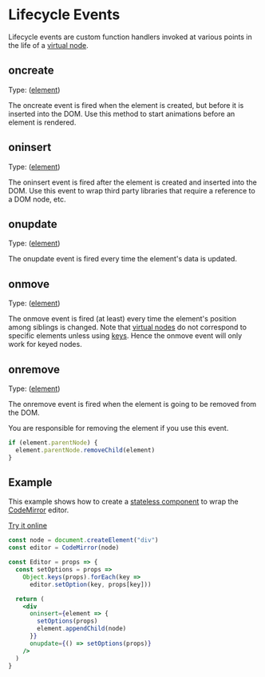 # Lifecycle Events

Lifecycle events are custom function handlers invoked at various points in the life of a [virtual node](/docs/virtual-nodes.md).

## oncreate

Type: ([element](https://developer.mozilla.org/en-US/docs/Web/API/Element))

The oncreate event is fired when the element is created, but before it is inserted into the DOM. Use this method to start animations before an element is rendered.

## oninsert

Type: ([element](https://developer.mozilla.org/en-US/docs/Web/API/Element))

The oninsert event is fired after the element is created and inserted into the DOM. Use this event to wrap third party libraries that require a reference to a DOM node, etc.

## onupdate

Type: ([element](https://developer.mozilla.org/en-US/docs/Web/API/Element))

The onupdate event is fired every time the element's data is updated.

## onmove

Type: ([element](https://developer.mozilla.org/en-US/docs/Web/API/Element))

The onmove event is fired (at least) every time the element's position among siblings is changed. Note that [virtual nodes](/docs/virtual-nodes.md) do not correspond to specific elements unless using [keys](/docs/keys.md). Hence the onmove event will only work for keyed nodes.

## onremove

Type: ([element](https://developer.mozilla.org/en-US/docs/Web/API/Element))

The onremove event is fired when the element is going to be removed from the DOM.

You are responsible for removing the element if you use this event.

```js
if (element.parentNode) {
  element.parentNode.removeChild(element)
}
```

## Example

This example shows how to create a [stateless component](/docs/stateless-components.md) to wrap the [CodeMirror](https://codemirror.net) editor.

[Try it online](https://hyperapp-code-mirror.glitch.me)

```jsx
const node = document.createElement("div")
const editor = CodeMirror(node)

const Editor = props => {
  const setOptions = props =>
    Object.keys(props).forEach(key =>
      editor.setOption(key, props[key]))

  return (
    <div
      oninsert={element => {
        setOptions(props)
        element.appendChild(node)
      }}
      onupdate={() => setOptions(props)}
    />
  )
}
```

